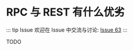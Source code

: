 # RPC 与 REST 有什么优劣



::: tip Issue 
 欢迎在 Issue 中交流与讨论: [Issue 63](https://github.com/shfshanyue/Daily-Question/issues/63) 
:::

TODO